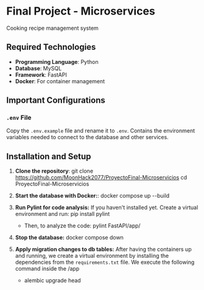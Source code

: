 # Final Project - Microservices

Cooking recipe management system

## Required Technologies
- **Programming Language**: Python
- **Database**: MySQL
- **Framework**: FastAPI
- **Docker**: For container management

## Important Configurations
### `.env` File
Copy the `.env.example` file and rename it to `.env`. 
Contains the environment variables needed to connect to the database and other services.

## Installation and Setup

1. **Clone the repository**:
   git clone https://github.com/MoonHack2077/ProyectoFinal-Microservicios
   cd ProyectoFinal-Microservicios

2. **Start the database with Docker:**:
   docker compose up --build

4. **Run Pylint for code analysis:**
    If you haven't installed yet. Create a virtual environment and run:
    pip install pylint

    - Then, to analyze the code:
    pylint FastAPI/app/

5. **Stop the database:**
    docker compose down

6. **Apply migration changes to db tables:**
   After having the containers up and running, we create a virtual environment by
   installing the dependencies from the `requirements.txt` file.
   We execute the following command inside the /app
   - alembic upgrade head
